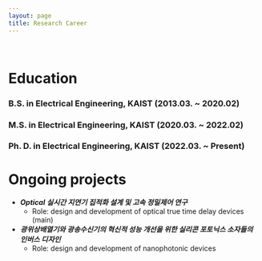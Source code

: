 ```yaml
---
layout: page
title: Research Career
---
```


<br/>


# Education

### B.S. in Electrical Engineering, KAIST (2013.03. ~ 2020.02)
### M.S. in Electrical Engineering, KAIST (2020.03. ~ 2022.02)
### Ph. D. in Electrical Engineering, KAIST (2022.03. ~ Present)




# Ongoing projects
* _**Optical 실시간 지연기 집적화 설계 및 고속 정밀제어 연구**_
  * Role: design and development of optical true time delay devices (main)
* _**광위상배열기와 광송수신기의 혁신적 성능 개선을 위한 실리콘 포토닉스 소자들의 인버스 디자인**_
  * Role: design and development of nanophotonic devices
